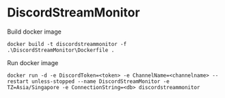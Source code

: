 # DiscordStreamMonitor

Build docker image

```
docker build -t discordstreammonitor -f .\DiscordStreamMonitor\Dockerfile .
```

Run docker image

```
docker run -d -e DiscordToken=<token> -e ChannelName=<channelname> --restart unless-stopped --name DiscordStreamMonitor -e TZ=Asia/Singapore -e ConnectionString=<db> discordstreammonitor
```